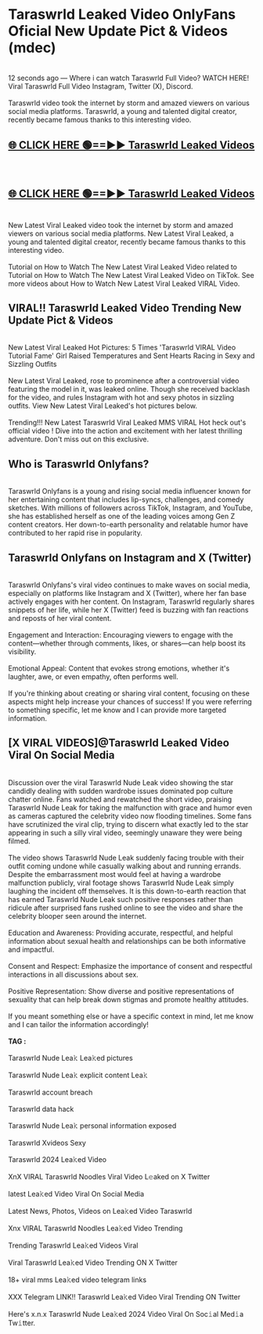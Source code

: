 # Taraswrld Leaked Video OnlyFans Oficial New Update Pict & Videos (mdec)
<br>
12 seconds ago — Where i can watch Taraswrld Full Video? WATCH HERE! Viral Taraswrld Full Video Instagram, Twitter (X), Discord.
<br><br>
Taraswrld video took the internet by storm and amazed viewers on various social media platforms. Taraswrld, a young and talented digital creator, recently became famous thanks to this interesting video.
<br>
<h2><a href="https://play.trustnlinepharmacy.us?title=Taraswrld">🌐 CLICK HERE 🟢==►► Taraswrld Leaked Videos</a></h2>
<br>
<h2><a href="https://play.trustnlinepharmacy.us?title=Taraswrld">🌐 CLICK HERE 🟢==►► Taraswrld Leaked Videos</a></h2>
<br>
New Latest Viral Leaked video took the internet by storm and amazed viewers on various social media platforms. New Latest Viral Leaked, a young and talented digital creator, recently became famous thanks to this interesting video.
<br><br>
Tutorial on How to Watch The New Latest Viral Leaked Video related to Tutorial on How to Watch The New Latest Viral Leaked Video on TikTok. See more videos about How to Watch New Latest Viral Leaked VIRAL Video.
<br>
<h2>VIRAL!! Taraswrld Leaked Video Trending New Update Pict & Videos</h2>
<br>
New Latest Viral Leaked Hot Pictures: 5 Times 'Taraswrld VIRAL Video Tutorial Fame' Girl Raised Temperatures and Sent Hearts Racing in Sexy and Sizzling Outfits
<br><br>
New Latest Viral Leaked, rose to prominence after a controversial video featuring the model in it, was leaked online. Though she received backlash for the video, and rules Instagram with hot and sexy photos in sizzling outfits. View New Latest Viral Leaked's hot pictures below.
<br><br>
Trending!!! New Latest Taraswrld Viral Leaked MMS VIRAL Hot heck out's official video ! Dive into the action and excitement with her latest thrilling adventure. Don't miss out on this exclusive.
<br>
<h2>Who is Taraswrld Onlyfans?</h2>
<br>
Taraswrld Onlyfans is a young and rising social media influencer known for her entertaining content that includes lip-syncs, challenges, and comedy sketches. With millions of followers across TikTok, Instagram, and YouTube, she has established herself as one of the leading voices among Gen Z content creators. Her down-to-earth personality and relatable humor have contributed to her rapid rise in popularity.
<br>
<h2>Taraswrld Onlyfans on Instagram and X (Twitter)</h2>
<br>
Taraswrld Onlyfans's viral video continues to make waves on social media, especially on platforms like Instagram and X (Twitter), where her fan base actively engages with her content. On Instagram, Taraswrld regularly shares snippets of her life, while her X (Twitter) feed is buzzing with fan reactions and reposts of her viral content.
<br><br>
Engagement and Interaction: Encouraging viewers to engage with the content—whether through comments, likes, or shares—can help boost its visibility.
<br><br>
Emotional Appeal: Content that evokes strong emotions, whether it's laughter, awe, or even empathy, often performs well.
<br><br>
If you're thinking about creating or sharing viral content, focusing on these aspects might help increase your chances of success! If you were referring to something specific, let me know and I can provide more targeted information.
<br>
<h2>[X VIRAL VIDEOS]@Taraswrld Leaked Video Viral On Social Media</h2>
<br>
Discussion over the viral Taraswrld Nude Leak video showing the star candidly dealing with sudden wardrobe issues dominated pop culture chatter online. Fans watched and rewatched the short video, praising Taraswrld Nude Leak for taking the malfunction with grace and humor even as cameras captured the celebrity video now flooding timelines. Some fans have scrutinized the viral clip, trying to discern what exactly led to the star appearing in such a silly viral video, seemingly unaware they were being filmed.
<br><br>
The video shows Taraswrld Nude Leak suddenly facing trouble with their outfit coming undone while casually walking about and running errands. Despite the embarrassment most would feel at having a wardrobe malfunction publicly, viral footage shows Taraswrld Nude Leak simply laughing the incident off themselves. It is this down-to-earth reaction that has earned Taraswrld Nude Leak such positive responses rather than ridicule after surprised fans rushed online to see the video and share the celebrity blooper seen around the internet.
<br><br>
Education and Awareness: Providing accurate, respectful, and helpful information about sexual health and relationships can be both informative and impactful.
<br><br>
Consent and Respect: Emphasize the importance of consent and respectful interactions in all discussions about sex.
<br><br>
Positive Representation: Show diverse and positive representations of sexuality that can help break down stigmas and promote healthy attitudes.
<br><br>
If you meant something else or have a specific context in mind, let me know and I can tailor the information accordingly!
<br><br>
<strong>TAG :</strong>
<br><br>
Taraswrld Nude Lea𝚔 Lea𝚔ed pictures
<br><br>
Taraswrld Nude Lea𝚔 explicit content Lea𝚔
<br><br>
Taraswrld account breach
<br><br>
Taraswrld data hack
<br><br>
Taraswrld Nude Lea𝚔 personal information exposed
<br><br>
Taraswrld Xvideos Sexy
<br><br>
Taraswrld 2024 Lea𝚔ed Video
<br><br>
XnX VIRAL Taraswrld Noodles Viral Video L𝚎aked on X Twitter
<br><br>
latest Lea𝚔ed Video Viral On Social Media
<br><br>
Latest News, Photos, Videos on Lea𝚔ed Video Taraswrld
<br><br>
Xnx VIRAL Taraswrld Noodles Lea𝚔ed Video Trending
<br><br>
Trending Taraswrld Lea𝚔ed Videos Viral
<br><br>
Viral Taraswrld Lea𝚔ed Video Trending ON X Twitter
<br><br>
18+ viral mms Lea𝚔ed video telegram links
<br><br>
XXX Telegram LINK!! Taraswrld Lea𝚔ed Video Viral Trending ON Twitter
<br><br>
Here's x.n.x Taraswrld Nude Lea𝚔ed 2024 Video Viral On Soc𝚒al Med𝚒a Tw𝚒tter.
